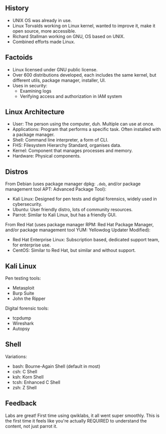## History

- UNIX OS was already in use.
- Linux Torvalds working on Linux kernel, wanted to improve it, make it open source, more accessible.
- Richard Stallman working on GNU, OS based on UNIX.
- Combined efforts made Linux.

## Factoids

- Linux licensed under GNU public license.
- Over 600 distributions developed, each includes the same kernel, but different utils, package manager, installer, UI.
- Uses in security:
  - Examining logs
  - Verifying access and authorization in IAM system

## Linux Architecture

- User: The person using the computer, duh. Multiple can use at once.
- Applications: Program that performs a specific task. Often installed with a package manager.
- Shell: Command line interpreter, a form of CLI.
- FHS: Filesystem Hierarchy Standard, organises data.
- Kernel: Component that manages processes and memory.
- Hardware: Physical components.

## Distros

From Debian (uses package manager dpkg: `.deb`, and/or package management tool APT: Advanced Package Tool):

- Kali Linux: Designed for pen tests and digital forensics, widely used in cybersecurity.
- Ubuntu: User friendly distro, lots of community resources.
- Parrot: Similar to Kali Linux, but has a friendly GUI.

From Red Hat (uses package manager RPM: Red Hat Package Manager, and/or package management tool YUM: Yellowdog Updater Modified):

- Red Hat Enterprise Linux: Subscription based, dedicated support team, for enterprise use.
- CentOS: Similar to Red Hat, but similar and without support.

## Kali Linux

Pen testing tools:

- Metasploit
- Burp Suite
- John the Ripper

Digital forensic tools:

- tcpdump
- Wireshark
- Autopsy

## Shell

Variations:

- bash: Bourne-Again Shell (default in most)
- csh: C Shell
- ksh: Korn Shell
- tcsh: Enhanced C Shell
- zsh: Z Shell

## Feedback

Labs are great! First time using qwiklabs, it all went super smoothly. This is the first time it feels like you're actually REQUIRED to understand the content, not just parrot it.
